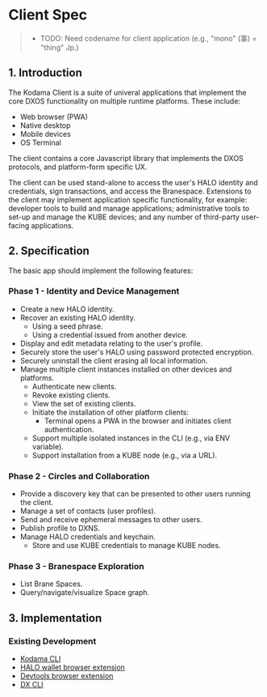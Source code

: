 # Client Spec

> - TODO: Need codename for client application (e.g., "mono" (事) = "thing" Jp.)


## 1. Introduction

The Kodama Client is a suite of univeral applications that implement the core DXOS functionality on multiple runtime platforms.
These include:

- Web browser (PWA)
- Native desktop
- Mobile devices
- OS Terminal

The client contains a core Javascript library that implements the DXOS protocols, and platform-form specific UX.

The client can be used stand-alone to access the user's HALO identity and credentials, sign transactions, and access the Branespace.
Extensions to the client may implement application specific functionality, for example: developer tools to build and manage applications;
administrative tools to set-up and manage the KUBE devices;
and any number of third-party user-facing applications.


## 2. Specification

The basic app should implement the following features:

### Phase 1 - Identity and Device Management

- Create a new HALO identity.
- Recover an existing HALO identity.
  - Using a seed phrase.
  - Using a credential issued from another device.
- Display and edit metadata relating to the user's profile.
- Securely store the user's HALO using password protected encryption.
- Securely uninstall the client erasing all local information.
- Manage multiple client instances installed on other devices and platforms.
  - Authenticate new clients.
  - Revoke existing clients.
  - View the set of existing clients.
  - Initiate the installation of other platform clients:
    - Terminal opens a PWA in the browser and initiates client authentication.
  - Support multiple isolated instances in the CLI (e.g., via ENV variable).
  - Support installation from a KUBE node (e.g., via a URL).

### Phase 2 - Circles and Collaboration

- Provide a discovery key that can be presented to other users running the client.
- Manage a set of contacts (user profiles).
- Send and receive ephemeral messages to other users.
- Publish profile to DXNS.
- Manage HALO credentials and keychain.
  - Store and use KUBE credentials to manage KUBE nodes.

### Phase 3 - Branespace Exploration

- List Brane Spaces.
- Query/navigate/visualize Space graph.


## 3. Implementation

### Existing Development

- [Kodama CLI](https://github.com/dxos/protocols/tree/main/packages/demos/kodama)
- [HALO wallet browser extension](https://github.com/dxos/protocols/tree/main/packages/wallet/wallet-extension)
- [Devtools browser extension](https://github.com/dxos/protocols/tree/main/packages/devtools/devtools-extension) 
- [DX CLI](https://github.com/dxos/cli)

